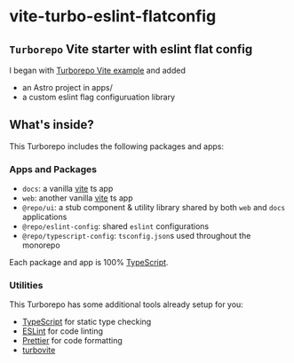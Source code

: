 # vite-turbo-eslint-flatconfig

## `Turborepo` Vite starter with eslint flat config

I began with [Turborepo Vite example](https://github.com/vercel/turbo/tree/main/examples/with-vite) and added

- an Astro project in apps/
- a custom eslint flag configuruation library

## What's inside?

This Turborepo includes the following packages and apps:

### Apps and Packages

- `docs`: a vanilla [vite](https://vitejs.dev) ts app
- `web`: another vanilla [vite](https://vitejs.dev) ts app
- `@repo/ui`: a stub component & utility library shared by both `web` and `docs` applications
- `@repo/eslint-config`: shared `eslint` configurations
- `@repo/typescript-config`: `tsconfig.json`s used throughout the monorepo

Each package and app is 100% [TypeScript](https://www.typescriptlang.org/).

### Utilities

This Turborepo has some additional tools already setup for you:

- [TypeScript](https://www.typescriptlang.org/) for static type checking
- [ESLint](https://eslint.org/) for code linting
- [Prettier](https://prettier.io) for code formatting
- [turbovite](https://github.com/vercel/turbo/tree/main/examples/with-vite)
